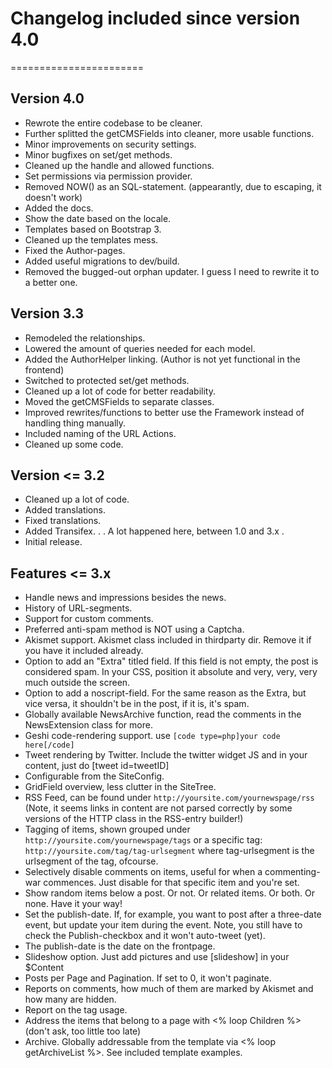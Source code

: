 # Changelog included since version 4.0
=======================

## Version 4.0

* Rewrote the entire codebase to be cleaner.
* Further splitted the getCMSFields into cleaner, more usable functions.
* Minor improvements on security settings.
* Minor bugfixes on set/get methods.
* Cleaned up the handle and allowed functions.
* Set permissions via permission provider.
* Removed NOW() as an SQL-statement. (appearantly, due to escaping, it doesn't work)
* Added the docs.
* Show the date based on the locale.
* Templates based on Bootstrap 3.
* Cleaned up the templates mess.
* Fixed the Author-pages.
* Added useful migrations to dev/build.
* Removed the bugged-out orphan updater. I guess I need to rewrite it to a better one.

## Version 3.3

* Remodeled the relationships.
* Lowered the amount of queries needed for each model.
* Added the AuthorHelper linking. (Author is not yet functional in the frontend)
* Switched to protected set/get methods.
* Cleaned up a lot of code for better readability.
* Moved the getCMSFields to separate classes.
* Improved rewrites/functions to better use the Framework instead of handling thing manually.
* Included naming of the URL Actions.
* Cleaned up some code.

## Version <= 3.2

* Cleaned up a lot of code.
* Added translations.
* Fixed translations.
* Added Transifex.
.
. A lot happened here, between 1.0 and 3.x
.
* Initial release.

## Features <= 3.x

* Handle news and impressions besides the news.
* History of URL-segments.
* Support for custom comments.
* Preferred anti-spam method is NOT using a Captcha.
* Akismet support. Akismet class included in thirdparty dir. Remove it if you have it included already.
* Option to add an "Extra" titled field. If this field is not empty, the post is considered spam. In your CSS, position it absolute and very, very, very much outside the screen.
* Option to add a noscript-field. For the same reason as the Extra, but vice versa, it shouldn't be in the post, if it is, it's spam.
* Globally available NewsArchive function, read the comments in the NewsExtension class for more.
* Geshi code-rendering support. use `[code type=php]your code here[/code]`
* Tweet rendering by Twitter. Include the twitter widget JS and in your content, just do [tweet id=tweetID]
* Configurable from the SiteConfig.
* GridField overview, less clutter in the SiteTree.
* RSS Feed, can be found under `http://yoursite.com/yournewspage/rss` (Note, it seems links in content are not parsed correctly by some versions of the HTTP class in the RSS-entry builder!)
* Tagging of items, shown grouped under `http://yoursite.com/yournewspage/tags` or a specific tag: `http://yoursite.com/tag/tag-urlsegment` where tag-urlsegment is the urlsegment of the tag, ofcourse.
* Selectively disable comments on items, useful for when a commenting-war commences. Just disable for that specific item and you're set.
* Show random items below a post. Or not. Or related items. Or both. Or none. Have it your way!
* Set the publish-date. If, for example, you want to post after a three-date event, but update your item during the event. Note, you still have to check the Publish-checkbox and it won't auto-tweet (yet).
* The publish-date is the date on the frontpage.
* Slideshow option. Just add pictures and use [slideshow] in your $Content
* Posts per Page and Pagination. If set to 0, it won't paginate.
* Reports on comments, how much of them are marked by Akismet and how many are hidden.
* Report on the tag usage.
* Address the items that belong to a page with <% loop Children %> (don't ask, too little too late)
* Archive. Globally addressable from the template via <% loop getArchiveList %>. See included template examples.